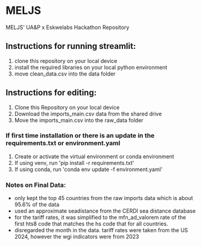 # MELJS
MELJS' UA&amp;P x Eskwelabs Hackathon Repository

## Instructions for running streamlit:
1. clone this repository on your local device
2. install the required libraries on your local python environment
3. move clean_data.csv into the data folder

## Instructions for editing:
1. Clone this Repository on your local device
2. Download the imports_main.csv data from the shared drive
3. Move the imports_main.csv into the raw_data folder

### If first time installation or there is an update in the requirements.txt or environment.yaml
1. Create or activate the virtual environment or conda environment
2. If using venv, run 'pip install -r requirements.txt'
3. If using conda, run 'conda env update -f environment.yaml'

### Notes on Final Data:
- only kept the top 45 countries from the raw imports data which is about 95.6% of the data
- used an approximate seadistance from the CERDI sea distance database
- for the tariff rates, it was simplified to the mfn_ad_valorem rate of the first hts8 code that matches the hs code that for all countries. 
- disregarded the month in the data. tariff rates were taken from the US 2024, however the wgi indicators were from 2023